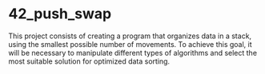 # 42_push_swap
This project consists of creating a program that organizes data in a stack, using the smallest possible number of movements. To achieve this goal, it will be necessary to manipulate different types of algorithms and select the most suitable solution for optimized data sorting.
